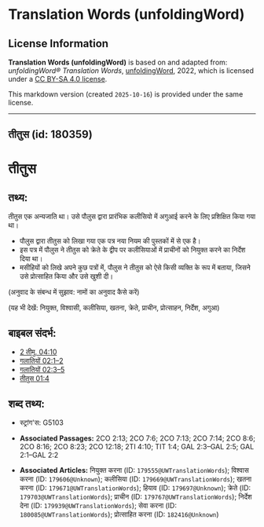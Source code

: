 # Translation Words (unfoldingWord)

## License Information

**Translation Words (unfoldingWord)** is based on and adapted from: _unfoldingWord® Translation Words_, [unfoldingWord](https://unfoldingword.org/utw), 2022, which is licensed under a [CC BY-SA 4.0 license](https://creativecommons.org/licenses/by-sa/4.0/legalcode.en).

This markdown version (created `2025-10-16`) is provided under the same license.



--------------------------------

## तीतुस (id: 180359)

तीतुस
=====

तथ्य:
-----

तीतुस एक अन्यजाति था। उसे पौलुस द्वारा प्रारंभिक कलीसियो में अगुआई करने के लिए प्रशिक्षित किया गया था।

* पौलुस द्वारा तीतुस को लिखा गया एक पत्र नया नियम की पुस्तकों में से एक है।
* इस पत्र में पौलुस ने तीतुस को क्रेते के द्वीप पर कलीसियाओं में प्राचीनों को नियुक्त करने का निर्देश दिया था।
* मसीहियों को लिखे अपने कुछ पत्रों में, पौलुस ने तीतुस को ऐसे किसी व्यक्ति के रूप में बताया, जिसने उसे प्रोत्साहित किया और उसे खुशी दी।

(अनुवाद के संबन्ध में सुझाव: नामों का अनुवाद कैसे करें)

(यह भी देखें: नियुक्त, विश्वासी, कलीसिया, खतना, क्रेते, प्राचीन, प्रोत्साहन, निर्देश, अगुआ)

बाइबल संदर्भ:
-------------

* [2 तीमु. 04:10](https://ref.ly/2Tim0:0)
* [गलातियों 02:1–2](https://ref.ly/Gal2:1-Gal2:2)
* [गलातियों 02:3–5](https://ref.ly/Gal2:3-Gal2:5)
* [तीतुस 01:4](https://ref.ly/Titus1:4)

शब्द तथ्य:
----------

* स्ट्रांग'स: G5103

* **Associated Passages:** 2CO 2:13; 2CO 7:6; 2CO 7:13; 2CO 7:14; 2CO 8:6; 2CO 8:16; 2CO 8:23; 2CO 12:18; 2TI 4:10; TIT 1:4; GAL 2:3–GAL 2:5; GAL 2:1–GAL 2:2
* **Associated Articles:** नियुक्त करना (ID: `179555@UWTranslationWords`); विश्वास करना (ID: `179606@Unknown`); कलीसिया (ID: `179669@UWTranslationWords`); खतना करना (ID: `179671@UWTranslationWords`); हियाव (ID: `179697@Unknown`); क्रेते (ID: `179703@UWTranslationWords`); प्राचीन (ID: `179767@UWTranslationWords`); निर्देश देना (ID: `179939@UWTranslationWords`); सेवा करना (ID: `180085@UWTranslationWords`); प्रोत्साहित करना (ID: `182416@Unknown`)

